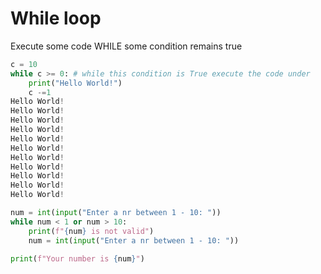 # While loop
Execute some code WHILE some condition remains true

```python
c = 10
while c >= 0: # while this condition is True execute the code under
    print("Hello World!")
    c -=1
Hello World!
Hello World!
Hello World!
Hello World!
Hello World!
Hello World!
Hello World!
Hello World!
Hello World!
Hello World!
Hello World!
```
```python
num = int(input("Enter a nr between 1 - 10: "))
while num < 1 or num > 10:
    print(f"{num} is not valid")
    num = int(input("Enter a nr between 1 - 10: "))

print(f"Your number is {num}")
```